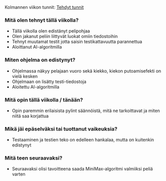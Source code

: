 Kolmannen viikon tunnit: [Tehdyt tunnit](https://github.com/BananaMayo/Connect4/blob/main/Dokumentaatio/Ty%C3%B6tunnit.md#viikko3)

### Mitä olen tehnyt tällä viikolla?
* Tällä viikolla olen edistänyt pelipohjaa
* Olen jakanut peliin liittyvät luokat omiin tiedostoihin
* Tehnyt muutamat testit jotta saisin testikattavuutta parannettua
* Aloittanut AI-algoritmilla

### Miten ohjelma on edistynyt?
* Ohjelmassa näkyy pelajaan vuoro sekä kiekko, kiekon putoamisefekti on vielä kesken
* Ohjelmaan on lisätty testi-tiedostoja
* Aloitettu AI-algoritmilla

### Mitä opin tällä viikolla / tänään?
* Opin paremmin erilaisista pylint säännöistä, mitä ne tarkoittavat ja miten niitä saa korjattua

### Mikä jäi epäselväksi tai tuottanut vaikeuksia?
* Testaaminen ja testien teko on edelleen hankalaa, mutta on kuitenkin edistynyt

### Mitä teen seuraavaksi?
* Seuraavaksi olisi tavoitteena saada MiniMax-algoritmi valmiiksi peliä varten
